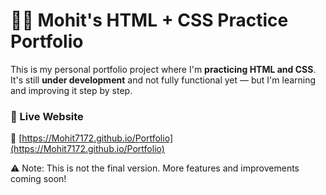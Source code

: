 # 🧑‍💻 Mohit's HTML + CSS Practice Portfolio

This is my personal portfolio project where I'm **practicing HTML and CSS**.  
It's still **under development** and not fully functional yet — but I'm learning and improving it step by step.

### 🚀 Live Website
🔗 [https://Mohit7172.github.io/Portfolio](https://Mohit7172.github.io/Portfolio)


⚠️ Note: This is not the final version. More features and improvements coming soon!
